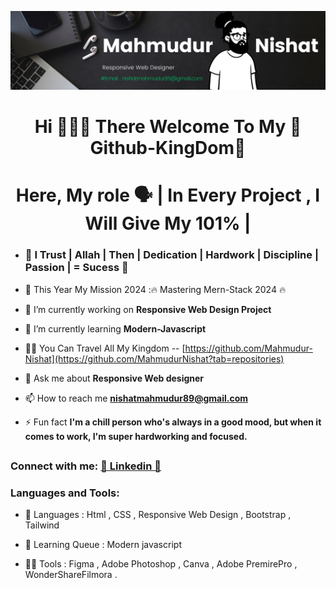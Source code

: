 <p align="center"><img src="img/githubProfessionalBanner.png"></p>
<h1 align="center">Hi 🙋🏾‍♂️ There  Welcome To My 👑Github-KingDom👑</h1> 
<h1 align="center">Here, My role 🗣️ | In Every Project , I Will Give My 101% | </h1>

- <h3 align="left">🔗 I Trust | Allah | Then | Dedication | Hardwork | Discipline | Passion | = Sucess 🔗</h3>
- 🎯 This Year My Mission 2024 :🔥 Mastering Mern-Stack 2024 🔥
- 🔭 I’m currently working on **Responsive Web Design Project**
- 🌱 I’m currently learning **Modern-Javascript**
- 👨‍💻 You Can Travel All My Kingdom -- [https://github.com/Mahmudur-Nishat](https://github.com/MahmudurNishat?tab=repositories)
- 💬 Ask me about **Responsive Web designer**
- 📫 How to reach me **nishatmahmudur89@gmail.com**

- ⚡ Fun fact **I'm a chill person who's always in a good mood, but when it comes to work, I'm super hardworking and focused.**

## <h3 align="left">Connect with me: <a href="https://www.linkedin.com/in/mahmudur-nishat/" target="blank">🔗 Linkedin 🔗 </a></h3>

<h3 align="left">Languages and Tools:</h3>

- 🔭 Languages : Html , CSS , Responsive Web Design , Bootstrap , Tailwind

- 🌱 Learning Queue : Modern javascript

- 👨‍💻 Tools : Figma , Adobe Photoshop , Canva , Adobe PremirePro , WonderShareFilmora .
